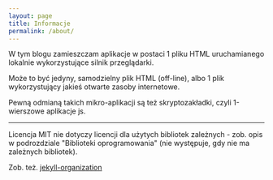 ```yaml
---
layout: page
title: Informacje
permalink: /about/
---
```


W tym blogu zamieszczam aplikacje w postaci 1 pliku HTML uruchamianego lokalnie wykorzystujące silnik przeglądarki. 

Może to być jedyny, samodzielny plik HTML (off-line), albo 1 plik wykorzystujący jakieś otwarte zasoby internetowe.

Pewną odmianą takich mikro-aplikacji są też skryptozakładki, czyli 1-wierszowe aplikacje js.

----

Licencja MIT nie dotyczy licencji dla użytych bibliotek zależnych - zob. opis w podrozdziale "Biblioteki oprogramowania" (nie występuje, gdy nie ma zależnych bibliotek).

Zob. też. 
[jekyll-organization](https://github.com/jekyll)


